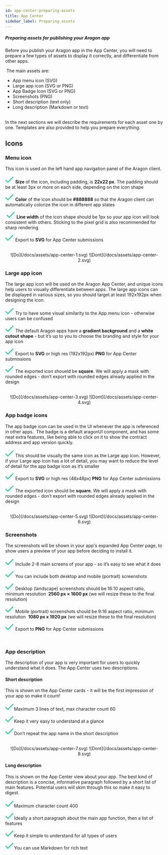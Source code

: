 ```yaml
---
id: app-center-preparing-assets
title: App Center
sidebar_label: Preparing assets
---
```



##### Preparing assets for publishing your Aragon app

Before you publish your Aragon app in the App Center, you will need to prepare a few types of assets to display it correctly, and differentiate from other apps.

 The main assets are: 
- App menu icon (SVG)
- Large app icon (SVG or PNG)
- App Badge Icon (SVG or PNG)
- Screenshots (PNG)
- Short description (text only)
- Long description (Markdown or text)

<br>
In the next sections we will describe the requirements for each asset one by one. Templates are also provided to help you prepare everything.

<br>


## Icons

### Menu icon

This icon is used on the left hand app navigation panel of the Aragon client.
<br>
<br>
<span>![*](/docs/assets/check.svg) **Size** of the icon, including padding, is **22x22 px**. The padding should be at least 3px or more on each side, depending on the icon shape</span>

<span>![*](/docs/assets/check.svg) **Color** of the icon should be **#888888** so that the Aragon client can automatically colorize the icon in different app states</span>

 <span>![*](/docs/assets/check.svg) **Line width** of the icon shape should be 1px so your app icon will look consistent with others. Sticking to the pixel grid is also recommended for sharp rendering</span>

<span>![*](/docs/assets/check.svg) Export to **SVG** for App Center submissions</span>

<br>

<center> ![Do](/docs/assets/app-center-1.svg) ![Dont](/docs/assets/app-center-2.svg) </center>

### Large app icon

The large app icon will be used on the Aragon App Center, and unique icons help users to visually differentiate between apps. The large app icons can be displayed in various sizes, so you should target at least 192x192px when designing the icon.
<br>
<br>
<span>![*](/docs/assets/check.svg) Try to have some visual similarity to the App menu icon - otherwise users can be confused    </span>

<span>![*](/docs/assets/check.svg) The default Aragon apps have a **gradient background** and a **white cutout shape** - but it’s up to you to choose the branding and style for your app icon  </span>

<span>![*](/docs/assets/check.svg) Export to **SVG** or high res (192x192px) **PNG** for App Center submissions  </span>

<span>![*](/docs/assets/check.svg) The exported icon shoueld be **square**. We will apply a mask with rounded edges - don’t export with rounded edges already applied in the design</span>

<br>

<center> ![Do](/docs/assets/app-center-3.svg) ![Dont](/docs/assets/app-center-4.svg) </center>

### App badge icons

The app badge icon can be used in the UI whenever the app is referenced in other apps.  The badge is a default aragonUI component, and has some neat extra features, like being able to click on it to show the contract address and app version quickly.
<br>
<br>
<span>![*](/docs/assets/check.svg) This should be visually the same icon as the Large app icon. However, if your Large app icon has a lot of detail, you may want to reduce the level of detail for the app badge icon as it’s smaller</span>

<span>![*](/docs/assets/check.svg) Export to **SVG** or high res (48x48px) **PNG** for App Center submissions</span>

<span>![*](/docs/assets/check.svg) The exported icon should be **square**. We will apply a mask with rounded edges - don’t export with rounded edges already applied in the design</span>

<br>

<center> ![Do](/docs/assets/app-center-5.svg) ![Dont](/docs/assets/app-center-6.svg) </center>

### Screenshots

The screenshots will be shown in your app's expanded App Center page, to show users a preview of your app before deciding to install it.
<br>
<br>
<span>![*](/docs/assets/check.svg) Include 2-8 main screens of your app - so it’s easy to see what it does</span>

<span>![*](/docs/assets/check.svg) You can include both desktop and mobile (portrait) screenshots  </span>

<span>![*](/docs/assets/check.svg) Desktop (landscape) screenshots should be 16:10 aspect ratio, minimum resolution  **2560 px × 1600 px**  (we will resize these to the final resolution)</span>

<span>![*](/docs/assets/check.svg) Mobile (portrait) screenshots should be 9:16 aspect ratio, minimum resolution  **1080 px x 1920 px** (we will resize these to the final resolution)</span>

<span>![*](/docs/assets/check.svg) Export to **PNG** for App Center submissions</span>

<br>

### App description

The description of your app is very important for users to quickly understand what it does. The App Center uses two descriptions.

#### Short description

This is shown on the App Center cards - it will be the first impression of your app so make it count!
<br>
<br>
<span>![*](/docs/assets/check.svg)Maximum 3 lines of text, max character count 60</span>

<span>![*](/docs/assets/check.svg)Keep it very easy to understand at a glance</span>

<span>![*](/docs/assets/check.svg)Don’t repeat the app name in the short description</span>

<br>

<center> ![Do](/docs/assets/app-center-7.svg) ![Dont](/docs/assets/app-center-8.svg) </center>

#### Long description

This is shown on the App Center view about your app. The best kind of description is a concise, informative paragraph followed by a short list of main features. Potential users will skim through this so make it easy to digest.
<br>
<br>
<span>![*](/docs/assets/check.svg)Maximum character count 400</span>

<span>![*](/docs/assets/check.svg)Ideally a short paragraph about the main app function, then a list of features</span>

<span>![*](/docs/assets/check.svg)Keep it simple to understand for all types of users</span>

<span>![*](/docs/assets/check.svg)You can use Markdown for rich text</span>
